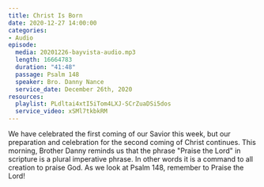 ```yaml
---
title: Christ Is Born
date: 2020-12-27 14:00:00
categories:
- Audio
episode:
  media: 20201226-bayvista-audio.mp3
  length: 16664783
  duration: "41:48"
  passage: Psalm 148
  speaker: Bro. Danny Nance
  service_date: December 26th, 2020
resources:
  playlist: PLdltai4xtI5iTom4LXJ-SCrZuaDSi5dos
  service_video: xSMl7tkbkRM
---
```

We have celebrated the first coming of our Savior this week, but our preparation  and celebration for the second coming of Christ continues.  This  morning, Brother Danny reminds us that the phrase "Praise the Lord" in scripture is a plural imperative phrase.  In other words it is a command to all creation to praise God.  As we look at Psalm 148, remember to Praise the Lord!